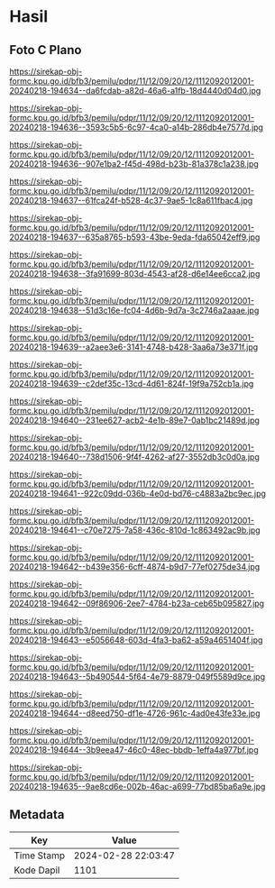# Hasil

## Foto C Plano

https://sirekap-obj-formc.kpu.go.id/bfb3/pemilu/pdpr/11/12/09/20/12/1112092012001-20240218-194634--da6fcdab-a82d-46a6-a1fb-18d4440d04d0.jpg

https://sirekap-obj-formc.kpu.go.id/bfb3/pemilu/pdpr/11/12/09/20/12/1112092012001-20240218-194636--3593c5b5-6c97-4ca0-a14b-286db4e7577d.jpg

https://sirekap-obj-formc.kpu.go.id/bfb3/pemilu/pdpr/11/12/09/20/12/1112092012001-20240218-194636--907e1ba2-f45d-498d-b23b-81a378c1a238.jpg

https://sirekap-obj-formc.kpu.go.id/bfb3/pemilu/pdpr/11/12/09/20/12/1112092012001-20240218-194637--61fca24f-b528-4c37-9ae5-1c8a611fbac4.jpg

https://sirekap-obj-formc.kpu.go.id/bfb3/pemilu/pdpr/11/12/09/20/12/1112092012001-20240218-194637--635a8765-b593-43be-9eda-fda65042eff9.jpg

https://sirekap-obj-formc.kpu.go.id/bfb3/pemilu/pdpr/11/12/09/20/12/1112092012001-20240218-194638--3fa91699-803d-4543-af28-d6e14ee6cca2.jpg

https://sirekap-obj-formc.kpu.go.id/bfb3/pemilu/pdpr/11/12/09/20/12/1112092012001-20240218-194638--51d3c16e-fc04-4d6b-9d7a-3c2746a2aaae.jpg

https://sirekap-obj-formc.kpu.go.id/bfb3/pemilu/pdpr/11/12/09/20/12/1112092012001-20240218-194639--a2aee3e6-3141-4748-b428-3aa6a73e371f.jpg

https://sirekap-obj-formc.kpu.go.id/bfb3/pemilu/pdpr/11/12/09/20/12/1112092012001-20240218-194639--c2def35c-13cd-4d61-824f-19f9a752cb1a.jpg

https://sirekap-obj-formc.kpu.go.id/bfb3/pemilu/pdpr/11/12/09/20/12/1112092012001-20240218-194640--231ee627-acb2-4e1b-89e7-0ab1bc21489d.jpg

https://sirekap-obj-formc.kpu.go.id/bfb3/pemilu/pdpr/11/12/09/20/12/1112092012001-20240218-194640--738d1506-9f4f-4262-af27-3552db3c0d0a.jpg

https://sirekap-obj-formc.kpu.go.id/bfb3/pemilu/pdpr/11/12/09/20/12/1112092012001-20240218-194641--922c09dd-036b-4e0d-bd76-c4883a2bc9ec.jpg

https://sirekap-obj-formc.kpu.go.id/bfb3/pemilu/pdpr/11/12/09/20/12/1112092012001-20240218-194641--c70e7275-7a58-436c-810d-1c863492ac9b.jpg

https://sirekap-obj-formc.kpu.go.id/bfb3/pemilu/pdpr/11/12/09/20/12/1112092012001-20240218-194642--b439e356-6cff-4874-b9d7-77ef0275de34.jpg

https://sirekap-obj-formc.kpu.go.id/bfb3/pemilu/pdpr/11/12/09/20/12/1112092012001-20240218-194642--09f86906-2ee7-4784-b23a-ceb65b095827.jpg

https://sirekap-obj-formc.kpu.go.id/bfb3/pemilu/pdpr/11/12/09/20/12/1112092012001-20240218-194643--e5056648-603d-4fa3-ba62-a59a4651404f.jpg

https://sirekap-obj-formc.kpu.go.id/bfb3/pemilu/pdpr/11/12/09/20/12/1112092012001-20240218-194643--5b490544-5f64-4e79-8879-049f5589d9ce.jpg

https://sirekap-obj-formc.kpu.go.id/bfb3/pemilu/pdpr/11/12/09/20/12/1112092012001-20240218-194644--d8eed750-df1e-4726-961c-4ad0e43fe33e.jpg

https://sirekap-obj-formc.kpu.go.id/bfb3/pemilu/pdpr/11/12/09/20/12/1112092012001-20240218-194644--3b9eea47-46c0-48ec-bbdb-1effa4a977bf.jpg

https://sirekap-obj-formc.kpu.go.id/bfb3/pemilu/pdpr/11/12/09/20/12/1112092012001-20240218-194635--9ae8cd6e-002b-46ac-a699-77bd85ba6a9e.jpg


## Metadata

| Key        | Value               |
| ---------- | ------------------- |
| Time Stamp | 2024-02-28 22:03:47 |
| Kode Dapil | 1101                |



